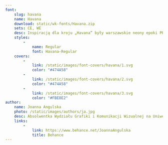 ```yaml
---
font:
    slug: havana
    name: Havana
    download: static/wk-fonts/Havana.zip
    sets: CE, WE
    desc: Inspiracją dla kroju „Havana” były warszawskie neony epoki PRL-u. Projekt zwiera w sobie finezyjność, dbałość o szczegóły i spójność formy, jaką charakteryzowały projekty literniczne tamtego czasu. Poszczególne kształty liter zaczerpnięte są bezpośrednio z neonów, tak jak „K” i „m” z neonu „Kosmetyki” czy litera „t” z neonu „Mister”. Nazwa kroju pochodzi od nazwy nieistniejącej kawiarni „Havana” przy ul. Słowackiego.
    styles:
        -
            name: Regular
            font: Havana-Regular
    covers:
        -
            link: /static/images/font-covers/havana/1.svg
            color: "#474A58"
        -
            link: /static/images/font-covers/havana/2.svg
            color: "#474A58"
        -
            link: /static/images/font-covers/havana/3.svg
            color: "#FBE8E2"
author:
    name: Joanna Angulska
    photo: /static/images/authors/ja.jpg
    desc: Absolwentka Wydziału Grafiki i Komunikacji Wizualnej na Uniwersytecie Artystycznym w Poznaniu. Zajmuję się projektowaniem logotypów, składem tekstu i szeroko pojętym brandingiem. Uczestniczka i wykładowczymi konferencji „Plaster” w Toruniu oraz „Typolub” w Lublinie.
    links:
        -
            link: https://www.behance.net/JoannaAngulska
            title: Behance
---
```

